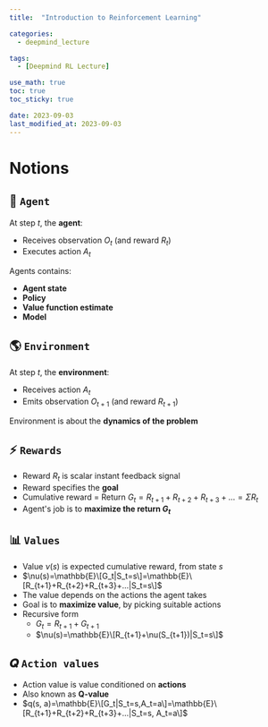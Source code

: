 ```yaml
---
title:  "Introduction to Reinforcement Learning"

categories:
  - deepmind_lecture

tags:
  - [Deepmind RL Lecture]

use_math: true
toc: true
toc_sticky: true

date: 2023-09-03
last_modified_at: 2023-09-03
---
```


# Notions

## 🧠 `Agent`
At step $t$, the **agent**:
- Receives observation $O_t$ (and reward $R_t$)
- Executes action $A_t$

Agents contains:
- **Agent state**
- **Policy**
- **Value function estimate**
- **Model**

## 🌎 `Environment`
At step $t$, the **environment**:
- Receives action $A_t$
- Emits observation $O_{t+1}$ (and reward $R_{t+1}$)

Environment is about the **dynamics of the problem**

## ⚡️ `Rewards`
- Reward $R_t$ is scalar instant feedback signal
- Reward specifies the **goal**
- Cumulative reward = Return $G_t = R_{t+1}+R_{t+2}+R_{t+3}+... = \Sigma R_t$
- Agent's job is to **maximize the return $G_t$**

## 📊 `Values`
- Value $\nu(s)$ is expected cumulative reward, from state $s$
- $\nu(s)=\mathbb{E}\[G_t|S_t=s\]=\mathbb{E}\[R_{t+1}+R_{t+2}+R_{t+3}+...|S_t=s\]$
- The value depends on the actions the agent takes
- Goal is to **maximize value**, by picking suitable actions
- Recursive form
  - $G_t = R_{t+1}+G_{t+1}$
  - $\nu(s)=\mathbb{E}\[R_{t+1}+\nu(S_{t+1})|S_t=s\]$

## 𝑸 `Action values`
- Action value is value conditioned on **actions**
- Also known as **Q-value**
- $q(s, a)=\mathbb{E}\[G_t|S_t=s,A_t=a\]=\mathbb{E}\[R_{t+1}+R_{t+2}+R_{t+3}+...|S_t=s, A_t=a\]$
